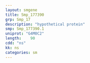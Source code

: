 ```yaml
---
layout: smgene
title: Smp_177390
grp: Smp_17
description: "hypothetical protein"
smp: Smp_177390.1
uniprot: "G4M0C2"
length:    90
cdd: "ns"
kk: ns
categories: sm
---
```

